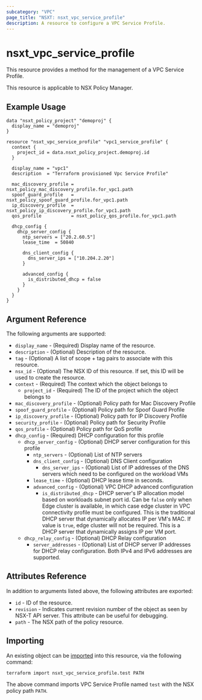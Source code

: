 ```yaml
---
subcategory: "VPC"
page_title: "NSXT: nsxt_vpc_service_profile"
description: A resource to configure a VPC Service Profile.
---
```


# nsxt_vpc_service_profile

This resource provides a method for the management of a VPC Service Profile.

This resource is applicable to NSX Policy Manager.

## Example Usage

```hcl
data "nsxt_policy_project" "demoproj" {
  display_name = "demoproj"
}

resource "nsxt_vpc_service_profile" "vpc1_service_profile" {
  context {
    project_id = data.nsxt_policy_project.demoproj.id
  }

  display_name = "vpc1"
  description  = "Terraform provisioned Vpc Service Profile"

  mac_discovery_profile = nsxt_policy_mac_discovery_profile.for_vpc1.path
  spoof_guard_profile   = nsxt_policy_spoof_guard_profile.for_vpc1.path
  ip_discovery_profile  = nsxt_policy_ip_discovery_profile.for_vpc1.path
  qos_profile           = nsxt_policy_qos_profile.for_vpc1.path

  dhcp_config {
    dhcp_server_config {
      ntp_servers = ["20.2.60.5"]
      lease_time  = 50840

      dns_client_config {
        dns_server_ips = ["10.204.2.20"]
      }

      advanced_config {
        is_distributed_dhcp = false
      }
    }
  }
}
```

## Argument Reference

The following arguments are supported:

* `display_name` - (Required) Display name of the resource.
* `description` - (Optional) Description of the resource.
* `tag` - (Optional) A list of scope + tag pairs to associate with this resource.
* `nsx_id` - (Optional) The NSX ID of this resource. If set, this ID will be used to create the resource.
* `context` - (Required) The context which the object belongs to
    * `project_id` - (Required) The ID of the project which the object belongs to
* `mac_discovery_profile` - (Optional) Policy path for Mac Discovery Profile
* `spoof_guard_profile` - (Optional) Policy path for Spoof Guard Profile
* `ip_discovery_profile` - (Optional) Policy path for IP Discovery Profile
* `security_profile` - (Optional) Policy path for Security Profile
* `qos_profile` - (Optional) Policy path for QoS profile
* `dhcp_config` - (Required) DHCP configuration for this profile
    * `dhcp_server_config` - (Optional) DHCP server configuration for this profile
        * `ntp_servers` - (Optional) List of NTP servers
        * `dns_client_config` - (Optional) DNS Client configuration
            * `dns_server_ips` - (Optional) List of IP addresses of the DNS servers which need to be configured on the workload VMs
        * `lease_time` - (Optional) DHCP lease time in seconds.
        * `advanced_config` - (Optional) VPC DHCP advanced configuration
            * `is_distributed_dhcp` - DHCP server's IP allocation model based on workloads subnet port id. Can be `false` only when Edge cluster is available, in
        which case edge cluster in VPC connectivity profile must be configured. This is the traditional DHCP server that dynamically allocates IP per VM's MAC.
        If value is `true`, edge cluster will not be required. This is a DHCP server that dynamically assigns IP per VM port.
    * `dhcp_relay_config` - (Optional) DHCP Relay configuration
        * `server_addresses` - (Optional) List of DHCP server IP addresses for DHCP relay configuration. Both IPv4 and IPv6 addresses are supported.

## Attributes Reference

In addition to arguments listed above, the following attributes are exported:

* `id` - ID of the resource.
* `revision` - Indicates current revision number of the object as seen by NSX-T API server. This attribute can be useful for debugging.
* `path` - The NSX path of the policy resource.

## Importing

An existing object can be [imported][docs-import] into this resource, via the following command:

[docs-import]: https://developer.hashicorp.com/terraform/cli/import

```shell
terraform import nsxt_vpc_service_profile.test PATH
```

The above command imports VPC Service Profile named `test` with the NSX policy path `PATH`.
